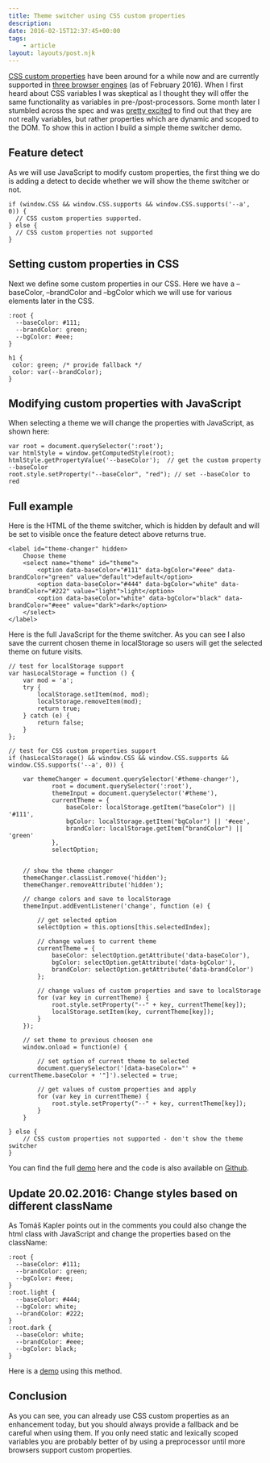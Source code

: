 ```yaml
---
title: Theme switcher using CSS custom properties
description: 
date: 2016-02-15T12:37:45+00:00
tags:
    - article
layout: layouts/post.njk
---
```


[CSS custom properties](https://www.w3.org/TR/css-variables/) have been around for a while now and are currently supported in [three browser engines](http://caniuse.com/#feat=css-variables) (as of February 2016). When I first heard about CSS variables I was skeptical as I thought they will offer the same functionality as variables in pre-/post-processors. Some month later I stumbled across the spec and was [pretty excited](http://philipwalton.com/articles/why-im-excited-about-native-css-variables/) to find out that they are not really variables, but rather properties which are dynamic and scoped to the DOM. To show this in action I build a simple theme switcher demo.  

Feature detect
--------------

As we will use JavaScript to modify custom properties, the first thing we do is adding a detect to decide whether we will show the theme switcher or not.

    if (window.CSS && window.CSS.supports && window.CSS.supports('--a', 0)) {
      // CSS custom properties supported.
    } else {
      // CSS custom properties not supported
    }
    

Setting custom properties in CSS
--------------------------------

Next we define some custom properties in our CSS. Here we have a –baseColor, –brandColor and –bgColor which we will use for various elements later in the CSS.

    :root {
      --baseColor: #111;
      --brandColor: green;
      --bgColor: #eee;
    }
    
    h1 {
     color: green; /* provide fallback */
     color: var(--brandColor);
    }
    

Modifying custom properties with JavaScript
-------------------------------------------

When selecting a theme we will change the properties with JavaScript, as shown here:

    var root = document.querySelector(':root');
    var htmlStyle = window.getComputedStyle(root);
    htmlStyle.getPropertyValue('--baseColor');  // get the custom property --baseColor
    root.style.setProperty("--baseColor", "red"); // set --baseColor to red
    

Full example
------------

Here is the HTML of the theme switcher, which is hidden by default and will be set to visible once the feature detect above returns true.

    <label id="theme-changer" hidden>
    	Choose theme
    	<select name="theme" id="theme">
    		<option data-baseColor="#111" data-bgColor="#eee" data-brandColor="green" value="default">default</option>
    		<option data-baseColor="#444" data-bgColor="white" data-brandColor="#222" value="light">light</option>
    		<option data-baseColor="white" data-bgColor="black" data-brandColor="#eee" value="dark">dark</option>
    	</select>
    </label>
    

Here is the full JavaScript for the theme switcher. As you can see I also save the current chosen theme in localStorage so users will get the selected theme on future visits.

    // test for localStorage support
    var hasLocalStorage = function () {
    	var mod = 'a';
    	try {
    		localStorage.setItem(mod, mod);
    		localStorage.removeItem(mod);
    		return true;
    	} catch (e) {
    		return false;
    	}
    };
    
    // test for CSS custom properties support
    if (hasLocalStorage() && window.CSS && window.CSS.supports && window.CSS.supports('--a', 0)) {
    
    	var themeChanger = document.querySelector('#theme-changer'),
    			root = document.querySelector(':root'),
    			themeInput = document.querySelector('#theme'),
    			currentTheme = {
    				baseColor: localStorage.getItem("baseColor") || '#111',
    				bgColor: localStorage.getItem("bgColor") || '#eee',
    				brandColor: localStorage.getItem("brandColor") || 'green'
    			},
    			selectOption;
    
    
    	// show the theme changer
    	themeChanger.classList.remove('hidden');
    	themeChanger.removeAttribute('hidden');
    
    	// change colors and save to localStorage
    	themeInput.addEventListener('change', function (e) {
    
    		// get selected option
    		selectOption = this.options[this.selectedIndex];
    
    		// change values to current theme
    		currentTheme = {
    			baseColor: selectOption.getAttribute('data-baseColor'),
    			bgColor: selectOption.getAttribute('data-bgColor'),
    			brandColor: selectOption.getAttribute('data-brandColor')
    		};
    
    		// change values of custom properties and save to localStorage
    		for (var key in currentTheme) {
    			root.style.setProperty("--" + key, currentTheme[key]);
    			localStorage.setItem(key, currentTheme[key]);
    		}
    	});
    
    	// set theme to previous choosen one
    	window.onload = function(e) {
    
    		// set option of current theme to selected
    		document.querySelector('[data-baseColor="' + currentTheme.baseColor + '"]').selected = true;
    
    		// get values of custom properties and apply
    		for (var key in currentTheme) {
    			root.style.setProperty("--" + key, currentTheme[key]);
    		}
    	}
    
    } else {
    	// CSS custom properties not supported - don't show the theme switcher
    }
    

You can find the full [demo](https://justmarkup.com/demos/custom-prop/) here and the code is also available on [Github](https://github.com/justmarkup/demos/blob/gh-pages/theme-changer-css-custom-properties/index.html).

Update 20.02.2016: Change styles based on different className
-------------------------------------------------------------

As Tomáš Kapler points out in the comments you could also change the html class with JavaScript and change the properties based on the className:

    :root {
      --baseColor: #111;
      --brandColor: green;
      --bgColor: #eee;
    }
    :root.light {
      --baseColor: #444;
      --bgColor: white;
      --brandColor: #222;
    }
    :root.dark {
      --baseColor: white;
      --brandColor: #eee;
      --bgColor: black;
    }

Here is a [demo](https://justmarkup.com/demos/custom-prop/index1.html) using this method.

Conclusion
----------

As you can see, you can already use CSS custom properties as an enhancement today, but you should always provide a fallback and be careful when using them. If you only need static and lexically scoped variables you are probably better of by using a preprocessor until more browsers support custom properties.